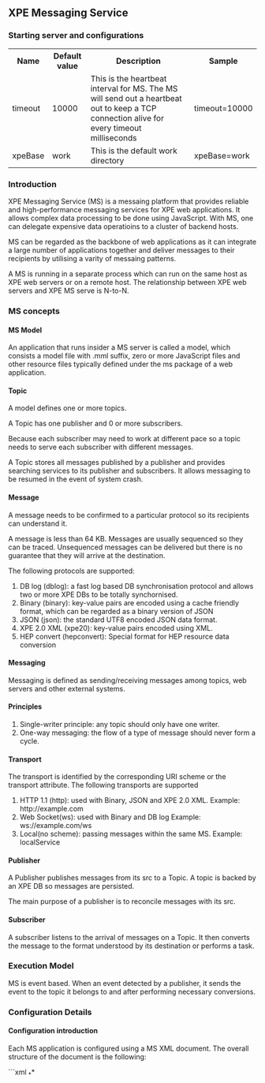 
<h2>XPE Messaging Service</h2>


<h3>Starting server and configurations</h3>

<table class="table table-striped table-bordered">
        <tr>
            <th>Name</th>
            <th>Default value</th>
            <th>Description</th>
            <th>Sample</th>
        </tr>
        <tr>
            <td>timeout</td>
            <td>10000</td>
            <td>This is the heartbeat interval for MS.  The MS will send out a heartbeat out to keep a TCP connection alive for every timeout milliseconds</td>
            <td>timeout=10000</td>
        </tr>
        <tr>
            <td>xpeBase</td>
            <td>work</td>
            <td>This is the default work directory</td>
            <td>xpeBase=work</td>
        </tr>
    </table>


    
<h3>Introduction</h3>

<p>XPE Messaging Service (MS) is a messaing platform that provides reliable and high-performance messaging services for XPE web applications. It allows complex data processing to be done using JavaScript. With MS, one can delegate expensive data operatioins
        to a cluster of backend hosts.</p>
<p>MS can be regarded as the backbone of web applications as it can integrate a large number of applications together and deliver messages to their recipients by utilising a varity of messaing patterns.</p>
<p>A MS is running in a separate process which can run on the same host as XPE web servers or on a remote host.  The relationship between XPE web servers and XPE MS serve is N-to-N.</p>
    
<h3>MS concepts</h3>

<h4>MS Model</h4>

<p>An application that runs insider a MS server is called a model, which consists a model file with .mml suffix, zero or more JavaScript files and other resource files typically defined under
the ms package of a web application.  </p>


<h4>Topic</h4>

<p>A model defines one or more topics.</p>

<p>A Topic has one publisher and 0 or more subscribers.</p>
<p>Because each subscriber may need to work at different pace so a topic needs to serve each subscriber with different messages.</p>
<p>A Topic stores all messages published by a publisher and provides searching services to its publisher and subscribers. It allows messaging to be resumed in the event of system crash.</p>



    
<h4>Message</h4>

<p>A message needs to be confirmed to a particular protocol so its recipients can understand it.</p>
<p>A message is less than 64 KB. Messages are usually sequenced so they can be traced. Unsequenced messages can be delivered but there is no guarantee that they will arrive at the destination.</p>
<p>The following protocols are supported:</p>
<ol>
        <li>DB log (dblog): a fast log based DB synchronisation protocol and allows two or more XPE DBs to be totally synchornised.</li>
        <li>Binary (binary): key-value pairs are encoded using a cache friendly format, which can be regarded as a binary version of JSON</li>
        <li>JSON (json): the standard UTF8 encoded JSON data format.</li>
        <li>XPE 2.0 XML (xpe20): key-value pairs encoded using XML.</li>
        <li>HEP convert (hepconvert): Special format for HEP resource data conversion</li>
</ol>


<h4>Messaging</h4>

<p>Messaging is defined as sending/receiving messages among topics,  web servers and other external systems. </p>


<h4>Principles </h4>

<ol>
    <li>Single-writer principle: any topic should only have one writer. </li>
    <li>One-way messaging: the flow of a type of message should never form a cycle.</li>
</ol>


    
<h4>Transport</h4>

<p>The transport is identified by the corresponding URI scheme or the transport attribute. The following transports are supported</p>
<ol>
        <li>HTTP 1.1 (http): used with Binary, JSON and XPE 2.0 XML. Example: http://example.com</li>
        <li>Web Socket(ws): used with Binary and DB log Example: ws://example.com/ws</li>
        <li>Local(no scheme): passing messages within the same MS. Example: localService</li>
</ol>
    
    
<h4>Publisher</h4>

<p>A Publisher publishes messages from its src to a Topic. A topic is backed by an XPE DB so messages are persisted.</p>
<p>The main purpose of a publisher is to reconcile messages with its src.</p>
    
<h4>Subscriber</h4>

<p>A subscriber listens to the arrival of messages on a Topic. It then converts the message to the format understood by its destination or performs a task.</p>
    
<h3>Execution Model</h3>

<p>MS is event based. When an event detected by a publisher, it sends the event to the topic it belongs to and after performing necessary conversions.</p>
    
<h3>Configuration Details</h3> 
    
<h4>Configuration introduction</h4>

<p>Each MS application is configured using a MS XML document. The overall structure of the document is the following:</p>
```xml
        <ms domain="">
            <topic>
                <pub/><sub />*</topic>*
            <handler>
                <script/>*</handler>
            <mapReudce/>*
            <template/>*</ms>
```

<p>Each MS application must only have one root level ms element and it must have a domain attribute. The value of the domain uniquely determines the application. It is a good practise to have the same file name and the domain.</p>
<p>The XML file is then copied to the "models" directory of the XPE MS server and the application will be loaded automatically by the server.</p>
    
<h4>Topic configuration</h4>

<p>A topic is backed by a DB and consequently shares many of the attributes for configuring a DB. If a topic has the same name as a DB (without the .db suffix) defined in sitemap.xml, then the dict and primaryKey attributes do not need to be defined. For
        example, if a DB's store name is students.db and a topic's name is students, then they are considered to be the same.</p>

<table class="table table-striped table-bordered">
        <tr>
            <th>Name</th>
            <th>Mandatory</th>
            <th>Description</th>
        </tr>
        <tr>
            <td>name</td>
            <td>Y</td>
            <td>Name of the topic</td>
        </tr>
        <tr>
            <td>dict</td>
            <td>Y</td>
            <td>The DB dictionary schema. A list of keys and types. If the name of the topic is the same as a store already defined in sitemap.xml, then this is not required.</td>
        </tr>
        <tr>
            <td>fields</td>
            <td>N</td>
            <td>A list of fields for indexing.</td>
        </tr>
        <tr>
            <td>protocol</td>
            <td>Y</td>
            <td>The messaging protocol used by the subscriber will conform to when sending messages to the destination</td>
        </tr>
    </table>

<p>Once a topic is defined, its search is available in JavaScript under the domain object. For example, a topic called "users" will have its searcher available as domain.users. The search object has a search method that can then be called to search the
        DB.</p>
    
<h4>Publisher configuration</h4> 
    <p>The following common attributes are shared by all subscribers:</p>
    
<table class="table table-striped table-bordered">
        <tr>
            <th>Name</th>
            <th>Description</th>
        </tr>
        <tr>
            <td>src</td>
            <td>The src of the data.</td>
        </tr>
        <tr>
            <td>protocol</td>
            <td>The messaging protocol used by the publisher to read data from src</td>
        </tr>
    </table>
    <p>The following combination of transport and protocols are allowed:</p>
 <table class="table table-striped table-bordered">
        <tr>
            <th>Transport</th>
            <th>Protocol</th>
            <th>Description</th>
            <th>Additional attributes</th>
        </tr>
        <tr>
            <td>ws</td>
            <td>dblog</td>
            <td>It is used to connect XPE 3.0 to ms server. This protocol ensures that an identical copy of the DB will be created.</td>
            <td></td>
        </tr>
        <tr>
            <td>local</td>
            <td>json</td>
            <td>It is used to connect take the output of a map reducer to store the results into DB.</td>
            <td></td>
        </tr>
        <tr>
            <td>local</td>
            <td>binary</td>
            <td>It is used to connect another subscriber or processor that produces binary message.</td>
            <td></td>
        </tr>
    </table>
    
<h4>Subscriber configuration</h4> 
    <p>The following common attributes are shared by all subscribers:</p>

<table class="table table-striped table-bordered">
        <tr>
            <th>Name</th>
            <th>Description</th>
        </tr>
        <tr>
            <td>dest</td>
            <td>The destination that the subscriber will send messages to</td>
        </tr>
        <tr>
            <td>protocol</td>
            <td>The messaging protocol used by the subscriber will conform to when sending messages to the destination</td>
        </tr>
    </table>
    <p>The following combination of transport and protocols are allowed:</p>
<table class="table table-striped table-bordered">
        <tr>
            <th>Transport</th>
            <th>Protocol</th>
            <th>Description</th>
            <th>Additional attributes</th>
        </tr>
        <tr>
            <td>local</td>
            <td>json</td>
            <td>Standard JSON format provided that the destination understands the JSON message. This subscriber also supports query attribute. Typically used for further data analysis.</td>
            <td></td>
        </tr>
        <tr>
            <td>local</td>
            <td>json/uploader</td>
            <td>This is used for uploading resources to XPE. The provided JSON should include oid, path, and mimeType.
                <ol>
                    <li>oid: the original id, it is business specific and the service will just pass on to the receiving party</li>
                    <li>path: the path to the resource</li>
                    <li>mimeType: the mime type of the resource</li>
                </ol>
                <p>For example:</p> <pre>
              {"oid":"1","path":"IMG_1092.JPG","mimeType":"image/jpeg"}
          </pre>

            </td>
            <td></td>
        </tr>
        <tr>
            <td>ws</td>
            <td>dblog</td>
            <td>The native dblog format for synchornising two DBs</td>
            <td></td>
        </tr>
        <tr>
            <td>http</td>
            <td>json</td>
            <td>Standard JSON format provided that the destination understands the JSON message.</td>
            <td></td>
        </tr>
        <tr>
            <td>http</td>
            <td>json/uploader</td>
            <td>A special JSON format that instructs the subscriber to upload a file to a remote service using the chunked service.</td>
        </tr>
    </table>
    
<h4>Map Reducer</h4>

<p>A map reducer connects a subscriber and a publisher. It receives messages from a subscriber and then processes those messages and sends results to a publisher.</p>
    <p>A map reducer usually works in three stages:</p>
    <ol>
        <li>Filtering: conditions that determine if an incoming message is of interest for further processing.</li>
        <li>Mapping: map the incoming messages to an intermediate format for further processing. For example, grouping.</li>
        <li>Reducing: perform the final calculations and generate the output</li>
    </ol>
    
 ```xml 
        <mapReduce name="userEmail">
            <processor>
                <![CDATA[ (function() { var o=n ull; function map(data) { // this method is called whenever a new message arrives // this method should check if the data is an item that is of interest, if so, map its attributes to a tempory object o=data; } function
                process() { //this get calld after calling map, one should return an empty array if nothing to return, or an array of objects for downstream. if (o) { return [o]; } return []; } return { map: map, process: process }; }()); ]]>
            </processor>
        </mapReduce>
```


```javascript
(function() { 
    var o=null; 
    function map(data) { 
    // this method is called whenever a new message arrives 
    // this method should check if the data is an item that is of interest, if so, map its attributes to a tempory object 
    o=data; }      
    
    function process() { 
    //this get calld after calling map, one should return an empty array if nothing to return, 
    // or an array of objects for downstream. 
    
    if (o) { return [o]; } 
    
    
    return []; 
    } 
    
    return { map: map, process: process }; 
    
    }());
		
```

### Examples 

    
<h4>Creating a MS service for front end</h4>

<p>Problem: We need to implement specific business logics for form submission</p>
    <p>Solution:</p>
    <p>In your sitemap.xml, add the following:</p>
    <xmlSample>
        <service path="/forms" store="forms.db">
            <post xpipe="http://www.xmlpipe.org/xpe/ms/request" />
            <get xpipe="http://www.xmlpipe.org/xpe/ms/request" />
            <webSocket path="forms/req/ws" protocol="dblog" xpipe="http://www.xmlpipe.org/xpe/ms/record" />
        </service>
        <webSocket path="forms/resp/ws" protocol="dblog" xpipe="http://www.xmlpipe.org/xpe/ms/record/response" store="formsResponses.db" />
    </xmlSample>
    <p>In this example, we allow a user to send get and post requests, and we will store all the requests in the forms.db. We also defined two web sockets: forms/req/ws for sending requests to MS for processing, and forms/resp/ws for the MS to send responses
        back.</p>
    <p>Next, we define the following model on the MS side by creating a msdemo.mml under src.ms package:</p>
    <xmlSample>
        <ms domain="msdemo">
            <topic dict="id:i,jobId:i,path:s,params:s,body:s,created:t" name="requests" fields="id">
                <pub src="/forms/req/ws" protocol="dblog" transport="ws" /><sub dest="handleRequest" protocol="json" mask="id,jobId,path,params,body,created" />
            </topic>
            <topic name="responses" primaryKey="id" seqKey="true" dict="id:i,jobId:i,response:s,created:t">
                <pub src="handleRequest" protocol="json" /><sub dest="/forms/resp/ws" protocol="dblog" transport="ws" />
            </topic>
            <topic name="test" dict="id:i,body,created:t">
                <!-- A local publisher, only local publisher can be written to -->
                <pub protocol="json" />
            </topic>
            <mapReduce name="handleRequest">
                <processor>
                    <![CDATA[ (function() { var o=n ull; function map(data) { o=data; } function process() { var r=[]; var data={}; data.body='text body'; //now store data to the test db //you access each topic via the domain object //update is only available on a topic
                    with local publisher var res=d omain.test.update(data); //print(JSON.stringify(res)); //simillary, you can access the searcher //searcher is available on all topics res=d omain.test.search("all=all"); //print(JSON.stringify(res)); if (o) { var resp={};
                    resp.response=o; resp.id=o.id; resp.jobId=o.jobId; r.push(resp); } return r; } return { map: map, process: process }; }()); ]]>
                </processor>
            </mapReduce>
        </ms>
    </xmlSample>
    <p>The following allows the MS to get requests from the web server and send responses back to the web server:</p>
    <xmlSample>
        <topic dict="id:i,jobId:i,path:s,params:s,body:s,created:t" name="requests" fields="id">
            <pub src="/forms/req/ws" protocol="dblog" transport="ws" /><sub dest="handleRequest" protocol="json" mask="id,jobId,path,params,body,created" />
        </topic>
        <topic name="responses" primaryKey="id" seqKey="true" dict="id:i,jobId:i,response:s,created:t">
            <pub src="handleRequest" protocol="json" /><sub dest="/forms/resp/ws" protocol="dblog" transport="ws" />
        </topic>
    </xmlSample>
    <p>Notice that when we get the requests, we publish them to the handleRequest, which is a map reduce processor defined in Javascript.</p>
    
<h4>Synchronising a remote XPE 2.0 data source</h4>

    <p>Problem: an existing site is developed with XPE 2.0 technology and we need to import data int an XPE 3.0 site.</p>
    <p>The whole application is defined using the following configuration:</p>
    <xmlSample>
        <ms domain="xpe20to30">
            <dbsync name="news" thumbWidth="400" restartInterval="20000" map="news.map" store="news.db" primaryKey="id" fields="">
                <pub src="http://example.xpe20.com/data" /><sub dest="ws://example.xpe30.com/news/ws" protocol="dblog" />
            </dbsync>
        </ms>
    </xmlSample>
    <p>In the above example above, the dbsync element defines a topic specifically for XPE 2.0. The mapping rules are defined in news.map file. The restartInterval specifies how long should the ms wait before checking the XPE 2.0 site again.</p>
    
<h4>Modules</h4> 
    <p>Additional modules are supported and they need to be deployed under work/modules directory. Restart is currently required when deploying a new module.</p>
    <p>Modules provide additional support data processing and protocols.</p>
    
<h5>Recommender Module</h5>

    <p>In the following example, a recommender has been configured as it supports the binary/userAction protocol.</p>
    <p>This module requires the topic dict to contain those fields userId, itemId:i, rating:b, created:t. Other fields are allowed but those fields must present.</p>
    <p>The recommender is triggered when the number of events exceeds the number defined in numberOfEvents. It will generate a number of recommendations for each user.</p>
    <xmlSample>
        <topic dict="id,userId,itemId:i,rating:b,created:t" name="testData" store="uc.db" primaryKey="id" storeType="binary" seqKey="true" fields="">
            <pub src="ws://example" protocol="dblog" /><sub dest="recommendations" protocol="binary/userAction" numberOfEvents="10000" />
        </topic>
        <topic dict="id,userId:l,itemId:i,rating:i,created:t" name="recommendations" store="rec.db" primaryKey="id">
            <pub src="recommendations" protocol="binary" />
        </topic>
    </xmlSample>
    
<h4>Sending Emails</h4>

    <p>Problem: When a user just registered with us, we'd like to send a welcome email to the user</p>
    <p>The whole application is defined using the following configuration:</p>
    <xmlSample>
        <ms domain="example">
            <topic dict="id:l,username,password,email,profile:j,permMask:s,group:l,created:t,lastUpdated:t" name="users" store="users.db" primaryKey="id" storeType="binary" seqKey="false" fields="id,username">
                <pub src="ws://example.com/ws/users" protocol="dblog" /><sub dest="userEmail" protocol="json" mask="username,profile,email,created,lastUpdated" />
            </topic>
            <topic name="sendMail" primaryKey="id" seqKey="true" dict="id,from,to,cc,bcc,subject,body" store="mails.db">
                <pub src="userEmail" protocol="json" /><sub dest="mail://sales@softtouchit.com" smtp.host="mail.tpg.com.au" smtp.debug="true" username="username" password="password" from="sales@softtouchit.com" />
            </topic>
            <template name="welcome" src="welcome.html" />
            <mapReduce name="userEmail">
                <processor>
                    <![CDATA[ (function() { var o=n ull; function map(data) { o=n ull; if (data.created && data.created==data.lastUpdated) { o={ }; if (data.profile&&data.profile.name) { o.name=data.profile.name; } else { o.name="Customer"; } o.to=data.email; } } function
                    process() { if (o) { o.subject="Welcome to bonsainet.com.au"; o.body=welcome.gen(o); var r=[]; r.push(o); return r; } return []; } return { map: map, process: process }; }()); ]]>
                </processor>
            </mapReduce>
        </ms>
    </xmlSample>
    <p>We first listen to the user db, so when a user's account is modified we will receive an account. If the created time and lastUpdated time is the same, then we know that the user has just registered.</p>
    <p>We also define a template using the template element. Once defined, the template is available as an object in javascript with the name defined. The object would have a gen method that takes a JSON object and generates the full text while replacing the
        varialbes in the template with the values defined in the JSON object.</p>
    <p>Once we have the user details, we extract the username and put it in an object and we will call the welcome.gen(o) to generate the text. The result will be sent to sendMail topic and the mail subscriber will then be responsible for sending the actual
        mail.</p>
    
<h4>Invoke an external REST service</h4>

    <p>Problem: a user uploads data to XPE and the data needs to be processed by an external service. For example, a purchase order.</p>
    <p>The whole application is defined using the following configuration:</p>
    <xmlSample>
        <ms domain="hep">
            <topic name="resources" primaryKey="id" store="uploads.db" dict="id,username,path,filename,mime,created:t,lastUpdated:t,size:l,access:b">
                <pub src="ws://example.org/uploads/ws" protocol="dblog" /><sub dest="http://rest-example:8080/rps/resourceProcess.htm" protocol="hepconvert" backURL="http://{address}/jpk/converts" uploadedResourceURI="http://{resource address}/upload" />
            </topic>
        </ms>
    </xmlSample>
    <p>The ms element is the top level element for this application and it requires the domain attribute. This attribute must uniquely identifies the application.</p>
    <p>The topic element defines a topic. Its name attribute uniquely identifies this topic. The primaryKey, store, and dict attributes are required to define the structure of its backing DB.</p>
    <p>The pub element defines the publisher for the topic. The src attribute defines where the data is coming from. In this case, it is a remote Web Socket address using the dblog protocol. This allows the remote db to be synchronised to the local topic DB.</p>
    <p>The sub element defines a subscriber. In this case, it will invoke a remote REST service using a special data mapper that maps the internal DB data to a special XML format used by the remote service.</p>
    
<h4>Data analysis</h4>

    <p>Problem: we want to find out how many views a video has. It is impractical to update the metadata of the article whenever a user views the video as this would cause massive performance drains.</p>
    <p>To solve the problem, we first need to have log DB on the Web frontend so whenever a user views a video, it is logged as an event. At the minimum, we need to give a unique id, parent (the id of the video) and the time the event occurred. We will skip
        how this is done at the front end. On the MS side, we just need to define an actions topic:</p>
    <xmlSample>
        <ms domain="hep">
            <topic name="actions" dict="id,parent:i,created:t" primaryKey="id" store="actions.db">
                <pub src="ws://example.com/logs/ws" protocol="dblog" /><sub dest="logAnalysis" protocol="json" query="all=all" timeout="100000" />
            </topic>...</ms>
    </xmlSample>
    <p>In the example above, we use dblog and web socket to synchornise the remote data to the topic. Next, we define a subscriber and it can perform queries on the topic db. and it will do so for every 100 seconds (timeout in milliseconds)</p>
    <p>Next, we define a map reducer processor:</p>
    <xmlSample>
        <mapReducer name="logAnalysis">
            <script src="" />
            <filter src="" />
            <processor src="..."></processor>
        </mapReducer>
    </xmlSample>
    <p>The script element allows one to import any external scripts. You can either load it by specifying an external URI in the src attribute or embed it in the element itself.</p>
    <p>The filter element must define a pass function:</p> <pre>
  <![CDATA[
     function pass(data) {
       return data.parent==1;
     }
  ]]>
         
     </pre>

    <p>Only data that passes the check will be processed by the processor.</p>
    <p>The processor has the following JavaScript. You can either embed it inside the processor element or use it externally using the src attribute.</p> <pre>
  <![CDATA[
	   
 (function() {

    var m1 = {};

	//use parent as the grouping key
    function map(data) {
	    print(data);
        var a = m1[data.parent] || [];
        a.push(1);
        m1[data.parent] = a;
    }

    function reduce(key, values) {
        var c = 0;
        values.forEach(function(v) {
            c += v;
        });
        return {
            'id': key,
            'viewNum': c
        };
    }


    function process() {
        var o = [];
        for (var key in m1) {
            o.push(reduce(key, m1[key]));
        }
        return o;
    }

    return {
        map: map,
        process: process
    };

}());
	   ]]>
        
    </pre>

    <p>Things to watch out:</p>
    <ol>
        <li>The name is the same as the dest defined in the previous subscriber so it can send JSON messages to the map reducer.</li>
        <li>The processor element embed a JS directly here or using an external one by using the src attribute.</li>
        <li>The processor JavaScript must define a map function and a process function. The map function will be called whenever a message arrives. The process function will be called when all messages have been mapped. The process function must return an array
            of objects and each object must correspond go the final form one needs to send to its final destination.</li>
    </ol>
    <p>Finally, we define:</p>
    <xmlSample>
        <topic name="resources" primaryKey="id" dict="id,viewNum:i" store="resources.db">
            <pub src="logAnalysis" protocol="binary" /><sub dest="http://{remote address}" protocol="json" />
        </topic>
    </xmlSample>
    <p>In the subscriber here, its src attribute was set to the name of the map reducer so it gets messages from the map reducer. Finally, we post each message to the remote desintation using JSON.</p>
     <h4>How to debug your map reduce app?</h4>

    <p>The easiest way is to develop the app using XPE IDE and create a blank page to include core.js and your map reduce js.</p>
